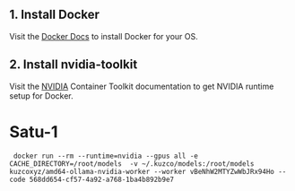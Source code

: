 ## 1. Install Docker
Visit the [Docker Docs](https://docs.docker.com/desktop/setup/install/linux/) to install Docker for your OS.

## 2. Install nvidia-toolkit
Visit the [NVIDIA](https://docs.nvidia.com/datacenter/cloud-native/container-toolkit/latest/install-guide.html#installing-with-apt) Container Toolkit documentation to get NVIDIA runtime setup for Docker.


# Satu-1
```
 docker run --rm --runtime=nvidia --gpus all -e CACHE_DIRECTORY=/root/models  -v ~/.kuzco/models:/root/models kuzcoxyz/amd64-ollama-nvidia-worker --worker vBeNhW2MTYZwWbJRx94Ho --code 568dd654-cf57-4a92-a768-1ba4b892b9e7
```
